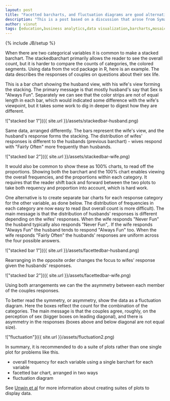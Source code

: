 ```yaml
---
layout: post
title: "Facetted barcharts, and fluctuation diagrams are good alternatives to stacked barcharts"
description: "This is a post based on a discussion that arose from Symantha Tyner's summer internship work"
author: visnut
tags: [education,business analytics,data visualization,barcharts,mosaic plots,facetting]
---
```


{% include JB/setup %}

When there are two categorical variables it is common to make a stacked barchart. The stackedbarchart primarily allows the reader to see the overall count, but it is harder to compare the counts of categories, the colored segments. Using data from the vcd package in R, here is an example. The data describes the responses of couples on questions about their sex life.

This is a bar chart showing the husband view, with his wife's view forming the stacking. The primary message is that mostly husband's say that Sex is "Always Fun".  Separately we can see that the color strips are not of equal length in each bar, which would indicated some difference with the wife's viewpoint, but it takes some work to dig in deeper to digest how they are different.

!["stacked bar 1"]({{ site.url }}/assets/stackedbar-husband.png)

Same data, arranged differently. The bars represent the wife's view, and the husband's response forms the stacking. The distribution of wifes' responses is different to the husbands (previous barchart) - wives respond with "Fairly Often" more frequently than husbands.

!["stacked bar 2"]({{ site.url }}/assets/stackedbar-wife.png)

It would also be common to show these as 100% charts, to read off the proportions. Showing both the barchart and the 100% chart enables viewing the overall frequencies, and the proportions within each category. It requires that the reader shift back and forward between the two plots to take both requency and proportion into account, which is hard work. 

One alternative is to create separate bar charts for each response category for the other variable, as done below. The distribution of frequencies in each category are now easy to read (but overall count is more difficult). The main message is that the distribution of husbands' responses is different depending on the wifes' responses. When the wife responds "Never Fun" the husband typically also responds "Never Fun",. If the wife responds "Always Fun" the husband tends to respond "Always Fun" too. When the wife responds "Fairly Often" the husbands' responses are uniform across the four possible answers.

!["stacked bar 1"]({{ site.url }}/assets/facettedbar-husband.png)

Rearranging in the opposite order changes the focus to wifes' response given the husbands' responses. 

!["stacked bar 2"]({{ site.url }}/assets/facettedbar-wife.png)

Using both arrangements we can the the asymmetry between each member of the couples responses. 

To better read the symmetry, or asymmetry, show the data as a fluctuation diagram. Here the boxes reflect the count for the combination of the categories. The main message is that the couples agree, roughly, on the perception of sex (bigger boxes on leading diagonal), and there is asymmetry in the responses (boxes above and below diagonal are not equal size). 

!["fluctuation"]({{ site.url }}/assets/fluctuation2.png)

In summary, it is recommended to do a suite of plots rather than one single plot for problems like this. 

- overall frequency for each variable using a single barchart for each variable
- facetted bar chart, arranged in two ways
- fluctuation diagram 

See [Unwin et al](http://journal.r-project.org/archive/2013-1/hofmann-unwin-cook.pdf) for more information about creating suites of plots to display data.

